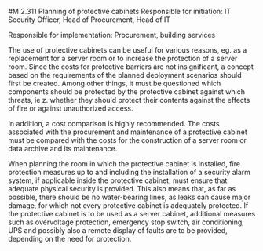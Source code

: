 #M 2.311 Planning of protective cabinets
Responsible for initiation: IT Security Officer, Head of Procurement, Head of IT

Responsible for implementation: Procurement, building services

The use of protective cabinets can be useful for various reasons, eg. as a replacement for a server room or to increase the protection of a server room. Since the costs for protective barriers are not insignificant, a concept based on the requirements of the planned deployment scenarios should first be created. Among other things, it must be questioned which components should be protected by the protective cabinet against which threats, ie z. whether they should protect their contents against the effects of fire or against unauthorized access.

In addition, a cost comparison is highly recommended. The costs associated with the procurement and maintenance of a protective cabinet must be compared with the costs for the construction of a server room or data archive and its maintenance.

When planning the room in which the protective cabinet is installed, fire protection measures up to and including the installation of a security alarm system, if applicable inside the protective cabinet, must ensure that adequate physical security is provided. This also means that, as far as possible, there should be no water-bearing lines, as leaks can cause major damage, for which not every protective cabinet is adequately protected. If the protective cabinet is to be used as a server cabinet, additional measures such as overvoltage protection, emergency stop switch, air conditioning, UPS and possibly also a remote display of faults are to be provided, depending on the need for protection.



